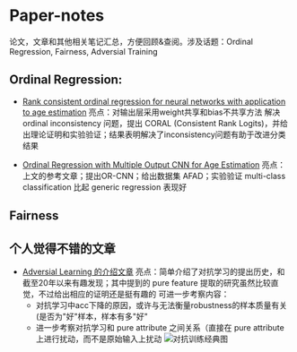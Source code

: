 # Paper-notes
论文，文章和其他相关笔记汇总，方便回顾&查阅。涉及话题：Ordinal Regression, Fairness, Adversial Training



## Ordinal Regression:

- [Rank consistent ordinal regression for neural networks with application to age estimation](https://zhuanlan.zhihu.com/p/624840505)
  亮点：对输出层采用weight共享和bias不共享方法 解决 ordinal inconsistency 问题，提出 CORAL (Consistent Rank Logits)，并给出理论证明和实验验证；结果表明解决了inconsistency问题有助于改进分类结果

- [Ordinal Regression with Multiple Output CNN for Age Estimation](https://zhuanlan.zhihu.com/p/625156821)
  亮点：上文的参考文章；提出OR-CNN；给出数据集 AFAD；实验验证 multi-class classification 比起 generic regression 表现好



## Fairness









## 个人觉得不错的文章

- [Adversial Learning 的介绍文章](https://zhuanlan.zhihu.com/p/296809584)
  亮点：简单介绍了对抗学习的提出历史，和截至20年以来有趣发现；其中提到的 pure feature 提取的研究虽然比较直觉，不过给出相应的证明还是挺有趣的
  可进一步考察内容：
  - 对抗学习中acc下降的原因，或许与无法衡量robustness的样本质量有关 (是否为"好"样本，样本有多"好"
  - 进一步考察对抗学习和 pure attribute 之间关系（直接在 pure attribute 上进行扰动，而不是原始输入上扰动
  ![对抗训练经典图](https://user-images.githubusercontent.com/125520425/236224216-7a791529-d984-4250-bee1-0671f63b4032.png)
